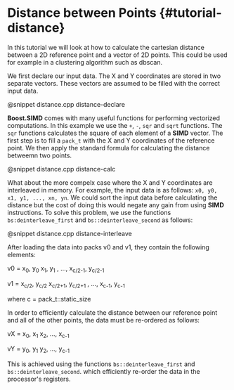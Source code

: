 # Distance between Points {#tutorial-distance}

In this tutorial we will look at how to calculate the cartesian distance between a 2D reference point
and a vector of 2D points. This could be used for example in a clustering algorithm such as dbscan.

We first declare our input data. The X and Y coordinates are stored in two separate vectors. These
vectors are assumed to be filled with the correct input data.

@snippet distance.cpp distance-declare

**Boost.SIMD** comes with many useful functions for performing vectorized computations. In this example
we use the `+`, `-`, `sqr` and `sqrt` functions. The `sqr` functions calculates the square of each element
of a __SIMD__ vector. The first step is to fill a `pack_t` with the X and Y coordinates of the reference
point. We then apply the standard formula for calculating the distance betweemn two points.

@snippet distance.cpp distance-calc

What about the more compelx case where the X and Y coordinates are interleaved in memory. For example,
the input data is as follows: `x0, y0, x1, y1, ..., xn, yn`. We could sort the input data before calculating
the distance but the cost of doing this would negate any gain from using __SIMD__ instructions. To
solve this problem, we use the functions `bs:deinterleave_first` and `bs::deinterleave_second` as follows:

@snippet distance.cpp distance-interleave

After loading the data into packs v0 and v1, they contain the following elements:

v0 = x<SUB>0</SUB>, y<SUB>0</SUB> x<SUB>1</SUB>, y<SUB>1</SUB> , ..., x<SUB>c/2-1</SUB>, y<SUB>c/2-1</SUB>

v1 = x<SUB>c/2</SUB>, y<SUB>c/2</SUB> x<SUB>c/2+1</SUB>, y<SUB>c/2+1</SUB> , ..., x<SUB>c-1</SUB>, y<SUB>c-1</SUB>

where c = pack_t::static_size

In order to efficiently calculate the distance between our reference point and all of the other points,
the data must be re-ordered as follows:

vX = x<SUB>0</SUB>, x<SUB>1</SUB> x<SUB>2</SUB>, ..., x<SUB>c-1</SUB>

vY = y<SUB>0</SUB>, y<SUB>1</SUB> y<SUB>2</SUB>, ..., y<SUB>c-1</SUB>

This is achieved using the functions `bs::deinterleave_first` and `bs::deinterleave_second`. which
efficiently re-order the data in the processor's registers.
